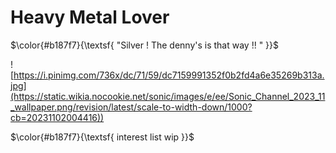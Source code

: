 # Heavy Metal Lover

$\color{#b187f7}{\textsf{ "Silver ! The denny's is that way !! " }}$
<p></p>

![https://i.pinimg.com/736x/dc/71/59/dc7159991352f0b2fd4a6e35269b313a.jpg](https://static.wikia.nocookie.net/sonic/images/e/ee/Sonic_Channel_2023_11_wallpaper.png/revision/latest/scale-to-width-down/1000?cb=20231102004416))

<p></p>

$\color{#b187f7}{\textsf{ interest list wip }}$
